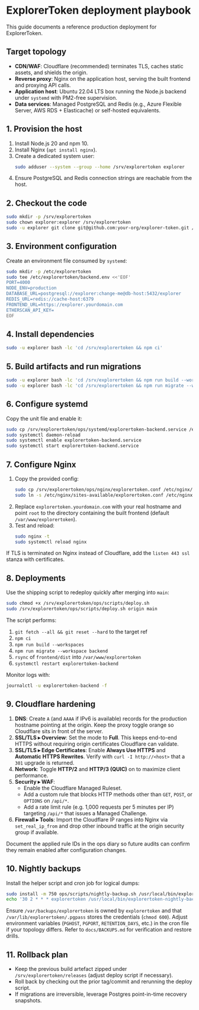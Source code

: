 # ExplorerToken deployment playbook

This guide documents a reference production deployment for ExplorerToken.

## Target topology

- **CDN/WAF**: Cloudflare (recommended) terminates TLS, caches static assets, and shields the origin.
- **Reverse proxy**: Nginx on the application host, serving the built frontend and proxying API calls.
- **Application host**: Ubuntu 22.04 LTS box running the Node.js backend under `systemd` with PM2-free supervision.
- **Data services**: Managed PostgreSQL and Redis (e.g., Azure Flexible Server, AWS RDS + Elasticache) or self-hosted equivalents.

## 1. Provision the host

1. Install Node.js 20 and npm 10.
2. Install Nginx (`apt install nginx`).
3. Create a dedicated system user:
   ```bash
   sudo adduser --system --group --home /srv/explorertoken explorer
   ```
4. Ensure PostgreSQL and Redis connection strings are reachable from the host.

## 2. Checkout the code

```bash
sudo mkdir -p /srv/explorertoken
sudo chown explorer:explorer /srv/explorertoken
sudo -u explorer git clone git@github.com:your-org/explorer-token.git /srv/explorertoken
```

## 3. Environment configuration

Create an environment file consumed by `systemd`:

```bash
sudo mkdir -p /etc/explorertoken
sudo tee /etc/explorertoken/backend.env <<'EOF'
PORT=4000
NODE_ENV=production
DATABASE_URL=postgresql://explorer:change-me@db-host:5432/explorer
REDIS_URL=redis://cache-host:6379
FRONTEND_URL=https://explorer.yourdomain.com
ETHERSCAN_API_KEY=
EOF
```

## 4. Install dependencies

```bash
sudo -u explorer bash -lc 'cd /srv/explorertoken && npm ci'
```

## 5. Build artifacts and run migrations

```bash
sudo -u explorer bash -lc 'cd /srv/explorertoken && npm run build --workspaces'
sudo -u explorer bash -lc 'cd /srv/explorertoken && npm run migrate --workspace backend'
```

## 6. Configure systemd

Copy the unit file and enable it:

```bash
sudo cp /srv/explorertoken/ops/systemd/explorertoken-backend.service /etc/systemd/system/
sudo systemctl daemon-reload
sudo systemctl enable explorertoken-backend.service
sudo systemctl start explorertoken-backend.service
```

## 7. Configure Nginx

1. Copy the provided config:
   ```bash
   sudo cp /srv/explorertoken/ops/nginx/explorertoken.conf /etc/nginx/sites-available/
   sudo ln -s /etc/nginx/sites-available/explorertoken.conf /etc/nginx/sites-enabled/
   ```
2. Replace `explorertoken.yourdomain.com` with your real hostname and point `root` to the directory containing the built frontend (default `/var/www/explorertoken`).
3. Test and reload:
   ```bash
   sudo nginx -t
   sudo systemctl reload nginx
   ```

If TLS is terminated on Nginx instead of Cloudflare, add the `listen 443 ssl` stanza with certificates.

## 8. Deployments

Use the shipping script to redeploy quickly after merging into `main`:

```bash
sudo chmod +x /srv/explorertoken/ops/scripts/deploy.sh
sudo /srv/explorertoken/ops/scripts/deploy.sh origin main
```

The script performs:

1. `git fetch --all && git reset --hard` to the target ref
2. `npm ci`
3. `npm run build --workspaces`
4. `npm run migrate --workspace backend`
5. `rsync` of `frontend/dist` into `/var/www/explorertoken`
6. `systemctl restart explorertoken-backend`

Monitor logs with:

```bash
journalctl -u explorertoken-backend -f
```

## 9. Cloudflare hardening

1. **DNS**: Create `A` (and `AAAA` if IPv6 is available) records for the production hostname pointing at the origin. Keep the proxy toggle orange so Cloudflare sits in front of the server.
2. **SSL/TLS ▸ Overview**: Set the mode to **Full**. This keeps end-to-end HTTPS without requiring origin certificates Cloudflare can validate.
3. **SSL/TLS ▸ Edge Certificates**: Enable **Always Use HTTPS** and **Automatic HTTPS Rewrites**. Verify with `curl -I http://<host>` that a `301` upgrade is returned.
4. **Network**: Toggle **HTTP/2** and **HTTP/3 (QUIC)** on to maximize client performance.
5. **Security ▸ WAF**:
   - Enable the Cloudflare Managed Ruleset.
   - Add a custom rule that blocks HTTP methods other than `GET`, `POST`, or `OPTIONS` on `/api/*`.
   - Add a rate limit rule (e.g. 1,000 requests per 5 minutes per IP) targeting `/api/*` that issues a Managed Challenge.
6. **Firewall ▸ Tools**: Import the Cloudflare IP ranges into Nginx via `set_real_ip_from` and drop other inbound traffic at the origin security group if available.

Document the applied rule IDs in the ops diary so future audits can confirm they remain enabled after configuration changes.

## 10. Nightly backups

Install the helper script and cron job for logical dumps:

```bash
sudo install -m 750 ops/scripts/nightly-backup.sh /usr/local/bin/explorertoken-nightly-backup
echo '30 2 * * * explorertoken /usr/local/bin/explorertoken-nightly-backup' | sudo tee /etc/cron.d/explorertoken-backups
```

Ensure `/var/backups/explorertoken` is owned by `explorertoken` and that `/var/lib/explorertoken/.pgpass` stores the credentials (`chmod 600`). Adjust environment variables (`PGHOST`, `PGPORT`, `RETENTION_DAYS`, etc.) in the cron file if your topology differs. Refer to `docs/BACKUPS.md` for verification and restore drills.

## 11. Rollback plan

- Keep the previous build artefact zipped under `/srv/explorertoken/releases` (adjust deploy script if necessary).
- Roll back by checking out the prior tag/commit and rerunning the deploy script.
- If migrations are irreversible, leverage Postgres point-in-time recovery snapshots.
